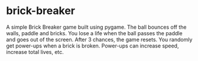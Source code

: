 # brick-breaker
A simple Brick Breaker game built using pygame.
The ball bounces off the walls, paddle and bricks.
You lose a life when the ball passes the paddle and goes out of the screen.
After 3 chances, the game resets.
You randomly get power-ups when a brick is broken.
Power-ups can increase speed, increase total lives, etc.
